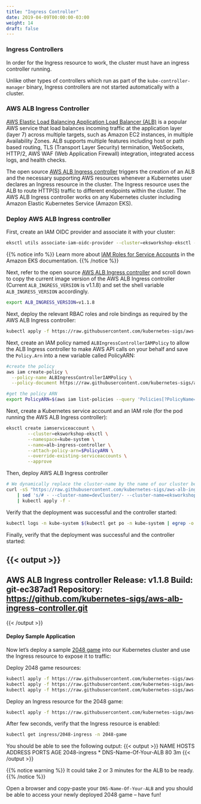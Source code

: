 ```yaml
---
title: "Ingress Controller"
date: 2019-04-09T00:00:00-03:00
weight: 14
draft: false
---
```


### Ingress Controllers

In order for the Ingress resource to work, the cluster must have an ingress controller running.

Unlike other types of controllers which run as part of the `kube-controller-manager` binary, Ingress controllers are not started automatically with a cluster.

### AWS ALB Ingress Controller

[AWS Elastic Load Balancing Application Load Balancer (ALB)](https://docs.aws.amazon.com/elasticloadbalancing/latest/application/introduction.html) is a popular AWS service that load balances incoming traffic at the application layer (layer 7) across multiple targets, such as Amazon EC2 instances, in multiple Availability Zones. ALB supports multiple features including host or path based routing, TLS (Transport Layer Security) termination, WebSockets, HTTP/2, AWS WAF (Web Application Firewall) integration, integrated access logs, and health checks.

The open source [AWS ALB Ingress controller](https://github.com/kubernetes-sigs/aws-alb-ingress-controller) triggers the creation of an ALB and the necessary supporting AWS resources whenever a Kubernetes user declares an Ingress resource in the cluster. The Ingress resource uses the ALB to route HTTP(S) traffic to different endpoints within the cluster. The AWS ALB Ingress controller works on any Kubernetes cluster including Amazon Elastic Kubernetes Service (Amazon EKS).

### Deploy AWS ALB Ingress controller

First, create an IAM OIDC provider and associate it with your cluster:

```bash
eksctl utils associate-iam-oidc-provider --cluster=eksworkshop-eksctl --approve
```

{{% notice info %}}
Learn more about [IAM Roles for Service Accounts](https://docs.aws.amazon.com/eks/latest/userguide/iam-roles-for-service-accounts.html) in the Amazon EKS documentation.
{{% /notice %}}

Next, refer to the open source [AWS ALB Ingress controller](https://github.com/kubernetes-sigs/aws-alb-ingress-controller) and scroll down to copy the current image version of the AWS ALB Ingress controller (Current `ALB_INGRESS_VERSION` is v1.1.8) and set the shell variable `ALB_INGRESS_VERSION` accordingly.

```bash
export ALB_INGRESS_VERSION=v1.1.8
```

Next, deploy the relevant RBAC roles and role bindings as required by the AWS ALB Ingress controller:

```bash
kubectl apply -f https://raw.githubusercontent.com/kubernetes-sigs/aws-alb-ingress-controller/${ALB_INGRESS_VERSION}/docs/examples/rbac-role.yaml
```

Next, create an IAM policy named `ALBIngressControllerIAMPolicy` to allow the ALB Ingress controller to make AWS API calls on your behalf and save the `Policy.Arn` into a new variable called PolicyARN:

```bash
#create the policy
aws iam create-policy \
  --policy-name ALBIngressControllerIAMPolicy \
  --policy-document https://raw.githubusercontent.com/kubernetes-sigs/aws-alb-ingress-controller/${ALB_INGRESS_VERSION}/docs/examples/iam-policy.json

#get the policy ARN
export PolicyARN=$(aws iam list-policies --query 'Policies[?PolicyName==`ALBIngressControllerIAMPolicy`].Arn' --output text)
```

Next, create a Kubernetes service account and an IAM role (for the pod running the AWS ALB Ingress controller):

```bash
eksctl create iamserviceaccount \
        --cluster=eksworkshop-eksctl \
        --namespace=kube-system \
        --name=alb-ingress-controller \
        --attach-policy-arn=$PolicyARN \
        --override-existing-serviceaccounts \
        --approve
```

Then, deploy AWS ALB Ingress controller

```bash
# We dynamically replace the cluster-name by the name of our cluster before applying the YAML file
curl -sS "https://raw.githubusercontent.com/kubernetes-sigs/aws-alb-ingress-controller/${ALB_INGRESS_VERSION}/docs/examples/alb-ingress-controller.yaml" \
    | sed 's/# - --cluster-name=devCluster/- --cluster-name=eksworkshop-eksctl/g' \
    | kubectl apply -f -
```

Verify that the deployment was successful and the controller started:

```bash
kubectl logs -n kube-system $(kubectl get po -n kube-system | egrep -o alb-ingress[a-zA-Z0-9-]+)
```

Finally, verify that the deployment was successful and the controller started:

{{< output >}}
-------------------------------------------------------------------------------
AWS ALB Ingress controller
  Release:    v1.1.8
  Build:      git-ec387ad1
  Repository: https://github.com/kubernetes-sigs/aws-alb-ingress-controller.git
-------------------------------------------------------------------------------
{{< /output >}}

#### Deploy Sample Application

Now let’s deploy a sample [2048 game](https://gabrielecirulli.github.io/2048/) into our Kubernetes cluster and use the Ingress resource to expose it to traffic:

Deploy 2048 game resources:

```bash
kubectl apply -f https://raw.githubusercontent.com/kubernetes-sigs/aws-alb-ingress-controller/${ALB_INGRESS_VERSION}/docs/examples/2048/2048-namespace.yaml
kubectl apply -f https://raw.githubusercontent.com/kubernetes-sigs/aws-alb-ingress-controller/${ALB_INGRESS_VERSION}/docs/examples/2048/2048-deployment.yaml
kubectl apply -f https://raw.githubusercontent.com/kubernetes-sigs/aws-alb-ingress-controller/${ALB_INGRESS_VERSION}/docs/examples/2048/2048-service.yaml
```

Deploy an Ingress resource for the 2048 game:

```bash
kubectl apply -f https://raw.githubusercontent.com/kubernetes-sigs/aws-alb-ingress-controller/${ALB_INGRESS_VERSION}/docs/examples/2048/2048-ingress.yaml
```

After few seconds, verify that the Ingress resource is enabled:

```bash
kubectl get ingress/2048-ingress -n 2048-game
```

You should be able to see the following output:
{{< output >}}
NAME           HOSTS   ADDRESS                PORTS   AGE
2048-ingress   *       DNS-Name-Of-Your-ALB   80      3m
{{< /output >}}

{{% notice warning %}}
It could take 2 or 3 minutes for the ALB to be ready.
{{% /notice %}}

Open a browser and copy-paste your `DNS-Name-Of-Your-ALB` and you should be able to access your newly deployed 2048 game – have fun!
